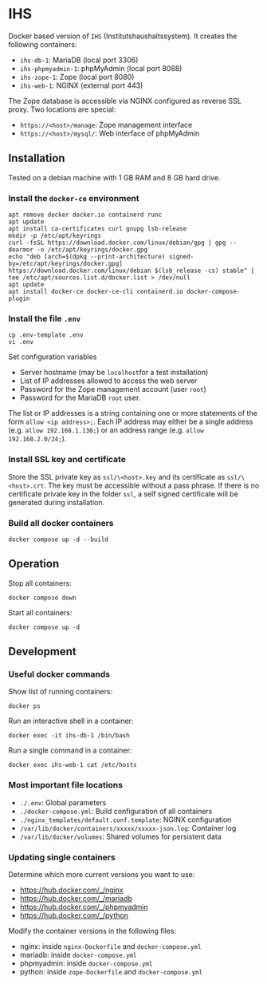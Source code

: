 # IHS

Docker based version of `IHS` (Institutshaushaltssystem). It creates the following containers:

* `ihs-db-1`: MariaDB (local port 3306)
* `ihs-phpmyadmin-1`: phpMyAdmin (local port 8088)
* `ihs-zope-1`: Zope (local port 8080)
* `ihs-web-1`: NGINX (external port 443)

The Zope database is accessible via NGINX configured as reverse SSL proxy. Two locations are special:

* `https://<host>/manage`: Zope management interface
* `https://<host>/mysql/`: Web interface of phpMyAdmin


## Installation

Tested on a debian machine with 1&nbsp;GB RAM and 8&nbsp;GB hard drive.

### Install the `docker-ce` environment

```
apt remove docker docker.io containerd runc
apt update
apt install ca-certificates curl gnupg lsb-release
mkdir -p /etc/apt/keyrings
curl -fsSL https://download.docker.com/linux/debian/gpg | gpg --dearmor -o /etc/apt/keyrings/docker.gpg
echo "deb [arch=$(dpkg --print-architecture) signed-by=/etc/apt/keyrings/docker.gpg] https://download.docker.com/linux/debian $(lsb_release -cs) stable" | tee /etc/apt/sources.list.d/docker.list > /dev/null
apt update
apt install docker-ce docker-ce-cli containerd.io docker-compose-plugin
```

### Install the file `.env`

```
cp .env-template .env
vi .env
```

Set configuration variables
* Server hostname (may be `localhost`for a test installation)
* List of IP addresses allowed to access the web server
* Password for the Zope management account (user `root`)
* Password for the MariaDB `root` user.

The list or IP addresses is a string containing one or more statements of the form `allow <ip address>;`. Each IP address may either be a single address (e.g. `allow 192.168.1.130;`) or an address range (e.g. `allow 192.168.2.0/24;`).

### Install SSL key and certificate

Store the SSL private key as `ssl/\<host>.key` and its certificate as `ssl/\<host>.crt`. The key must be accessible without a pass phrase. If there is no certificate private key in the folder `ssl`, a self signed certificate will be generated during installation.

### Build all docker containers

```
docker compose up -d --build
```

## Operation

Stop all containers:
```
docker compose down
```

Start all containers:
```
docker compose up -d
```

## Development

### Useful docker commands

Show list of running containers:

```
docker ps
```

Run an interactive shell in a container:

```
docker exec -it ihs-db-1 /bin/bash
```

Run a single command in a container:

```
docker exec ihs-web-1 cat /etc/hosts
```

### Most important file locations

* `./.env`: Global parameters
* `./docker-compose.yml`: Build configuration of all containers
* `./nginx_templates/default.conf.template`: NGINX configuration
* `/var/lib/docker/containers/xxxxx/xxxxx-json.log`: Container log
* `/var/lib/docker/volumes`: Shared volumes for persistent data

### Updating single containers

Determine which more current versions you want to use:
* https://hub.docker.com/_/nginx
* https://hub.docker.com/_/mariadb
* https://hub.docker.com/_/phpmyadmin
* https://hub.docker.com/_/python

Modify the container versions in the following files:
* nginx: inside `nginx-Dockerfile` and `docker-compose.yml`
* mariadb: inside `docker-compose.yml`
* phpmyadmin: inside `docker-compose.yml`
* python: inside `zope-Dockerfile` and `docker-compose.yml`

